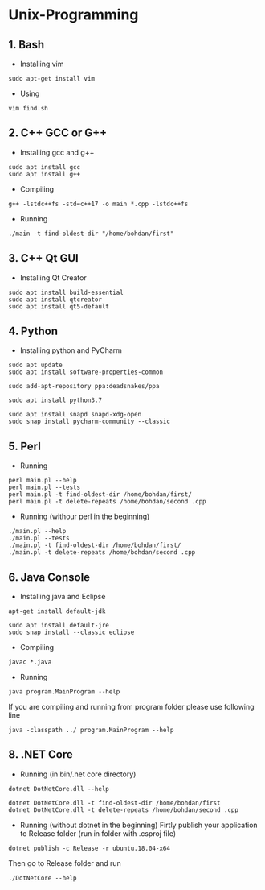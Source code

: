 # Unix-Programming

## 1. Bash
- Installing vim
```console
sudo apt-get install vim
```

- Using
```console
vim find.sh
```

## 2. C++ GCC or G++
- Installing gcc and g++
```console
sudo apt install gcc
sudo apt install g++
```

- Compiling
```console
g++ -lstdc++fs -std=c++17 -o main *.cpp -lstdc++fs
```
- Running
```console
./main -t find-oldest-dir "/home/bohdan/first"
```

## 3. C++ Qt GUI
- Installing Qt Creator
```console
sudo apt install build-essential
sudo apt install qtcreator
sudo apt install qt5-default
```

## 4. Python
- Installing python and PyCharm
```console
sudo apt update
sudo apt install software-properties-common

sudo add-apt-repository ppa:deadsnakes/ppa

sudo apt install python3.7
```
```console
sudo apt install snapd snapd-xdg-open
sudo snap install pycharm-community --classic
```

## 5. Perl
- Running
```console
perl main.pl --help
perl main.pl --tests
perl main.pl -t find-oldest-dir /home/bohdan/first/
perl main.pl -t delete-repeats /home/bohdan/second .cpp
```

- Running (withour perl in the beginning)
```console
./main.pl --help
./main.pl --tests
./main.pl -t find-oldest-dir /home/bohdan/first/
./main.pl -t delete-repeats /home/bohdan/second .cpp
```

## 6. Java Console
- Installing java and Eclipse
```console
apt-get install default-jdk

sudo apt install default-jre
sudo snap install --classic eclipse
```

- Compiling
```console
javac *.java
```
  
- Running
```console
java program.MainProgram --help
```
If you are compiling and running from program folder please use following line
```console
java -classpath ../ program.MainProgram --help
```

## 8. .NET Core
- Running (in bin/.net core directory)
```console
dotnet DotNetCore.dll --help
```

```console
dotnet DotNetCore.dll -t find-oldest-dir /home/bohdan/first
dotnet DotNetCore.dll -t delete-repeats /home/bohdan/second .cpp
```

- Running (without dotnet in the beginning)
Firtly publish your application to Release folder (run in folder with .csproj file)
```console
dotnet publish -c Release -r ubuntu.18.04-x64
```

Then go to Release folder and run
```console
./DotNetCore --help
```


